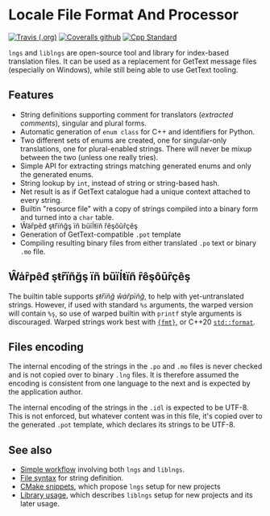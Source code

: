 # Locale File Format And Processor

[![Travis (.org)](https://img.shields.io/travis/mbits-os/lngs?style=flat-square)](https://travis-ci.org/mbits-os/lngs)
[![Coveralls github](https://img.shields.io/coveralls/github/mbits-os/lngs?style=flat-square)](https://coveralls.io/github/mbits-os/lngs)
[![Cpp Standard](https://img.shields.io/badge/C%2B%2B-17-informational?style=flat-square)](https://en.wikipedia.org/wiki/C%2B%2B17)

`lngs` and `liblngs` are open-source tool and library for index-based translation files. It can be used as a replacement for GetText message files (especially on Windows), while still being able to use GetText tooling.

## Features

- String definitions supporting comment for translators (_extracted comments_), singular and plural forms.
- Automatic generation of `enum class` for C++ and identifiers for Python.
- Two different sets of enums are created, one for singular-only translations, one for plural-enabled strings. There will never be mixup between the two (unless one really tries).
- Simple API for extracting strings matching generated enums and only the generated enums.
- String lookup by `int`, instead of string or string-based hash.
- Net result is as if GetText catalogue had a unique context attached to every string.
- Builtin "resource file" with a copy of strings compiled into a binary form and turned into a `char` table.
- Ŵȧȓpêđ şŧȓïñğş ïñ bũïĺŧïñ ȓêşôũȓçêş
- Generation of GetText-compatible `.pot` template
- Compiling resulting binary files from either translated `.po` text or binary `.mo` file.

## Ŵȧȓpêđ şŧȓïñğş ïñ bũïĺŧïñ ȓêşôũȓçêş
The builtin table supports *şŧȓïñğ ŵȧȓpïñğ*, to help with yet-untranslated strings. However, if used with standard `%s` arguments, the warped version will contain `%ş`, so use of warped builtin with `printf` style arguments is discouraged. Warped strings work best with [`{fmt}`](https://github.com/fmtlib/fmt), or C++20 [`std::format`](https://en.cppreference.com/w/cpp/utility/format).

## Files encoding

The internal encoding of the strings in the `.po` and `.mo` files is never checked and is not copied over to binary `.lng` files. It is therefore assumed the encoding is consistent from one language to the next and is expected by the application author.

The internal encoding of the strings in the `.idl` is expected to be UTF-8. This is not enforced, but whatever content was in this file, it's copied over to the generated `.pot` template, which declares its strings to be UTF-8.

## See also

- [Simple workflow](docs/flow.md) involving both `lngs` and `liblngs`.
- [File syntax](docs/syntax.md) for string definition.
- [CMake snippets](docs/cmake.md), which propose `lngs` setup for new projects
- [Library usage](docs/usage.md), which describes `liblngs` setup for new projects and its later usage.
